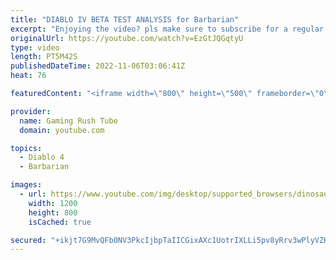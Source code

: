 ```yaml
---
title: "DIABLO IV BETA TEST ANALYSIS for Barbarian"
excerpt: "Enjoying the video? pls make sure to subscribe for a regular dose of top PC games videos! Subscribe to Gaming Rush Tube: ..."
originalUrl: https://youtube.com/watch?v=EzGtJQGqtyU
type: video
length: PT5M42S
publishedDateTime: 2022-11-06T03:06:41Z
heat: 76

featuredContent: "<iframe width=\"800\" height=\"500\" frameborder=\"0\" src=\"https://www.youtube.com/embed/EzGtJQGqtyU\" allow=\"accelerometer; autoplay; encrypted-media; gyroscope; picture-in-picture\" allowfullscreen></iframe>"

provider:
  name: Gaming Rush Tube
  domain: youtube.com

topics:
  - Diablo 4
  - Barbarian

images:
  - url: https://www.youtube.com/img/desktop/supported_browsers/dinosaur.png
    width: 1200
    height: 800
    isCached: true

secured: "+ikjt7G9MvQFb0NV3PkcIjbpTaIICGixAXc1UotrIXLLi5pv8yRrv3wPlyVZKuhzL5mMj/T+uDDAd2PEkmL0j/qW5l2XfYJzb/coAzaSVX12lLIccXmJKP9/ItlNDE1NUTrKBjGVO/rr8hrTvVL4CO1BoJqvJ4bo4bHL+cQWs5NCgH5RGs/6IsU0Dw5voA70hA0ij9nUKiyv3pbnS3gOfzElb+neraylsAlgTH/iMU6kBkVg0VSe1VWNI56gFIU32561AWGhrdUqtGsdLv/EASciEJBuTfawlNRejdKBqb2zTy4TFPXcZdkrwZukBkxQv7DDb3M11y9J76rVaGc7mKn0fUKs0fnv0UbJkpuqJIoiOZwWXc79zXc1Oxi8P98sH5SiwY3DKHJWeFGaiZ6sFv5xhmaU46RVl4eF0Rc8TOY=;0R+hVhu37ItqUtRVvgK50w=="
---
```


